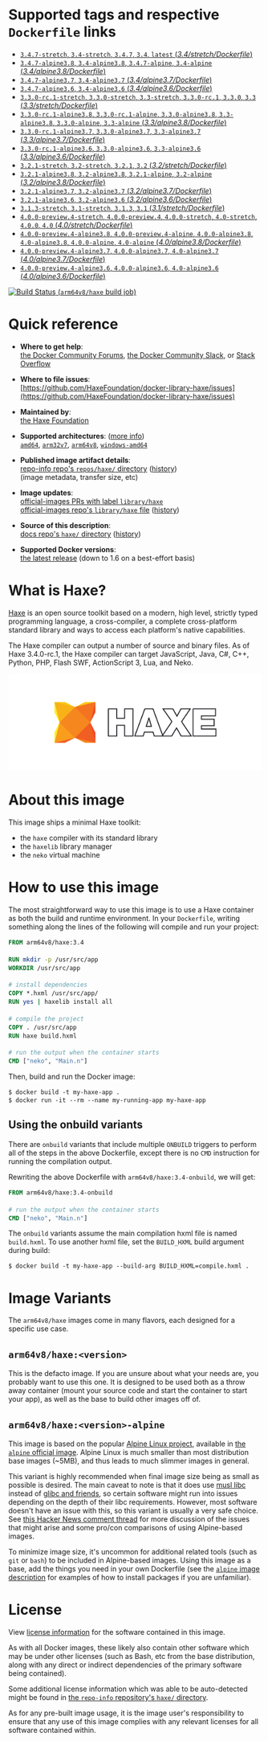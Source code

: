 <!--

********************************************************************************

WARNING:

    DO NOT EDIT "haxe/README.md"

    IT IS AUTO-GENERATED

    (from the other files in "haxe/" combined with a set of templates)

********************************************************************************

-->

# Supported tags and respective `Dockerfile` links

-	[`3.4.7-stretch`, `3.4-stretch`, `3.4.7`, `3.4`, `latest` (*3.4/stretch/Dockerfile*)](https://github.com/HaxeFoundation/docker-library-haxe/blob/87941e0d428dfe0b54be5b2ad80ab6699c95058a/3.4/stretch/Dockerfile)
-	[`3.4.7-alpine3.8`, `3.4-alpine3.8`, `3.4.7-alpine`, `3.4-alpine` (*3.4/alpine3.8/Dockerfile*)](https://github.com/HaxeFoundation/docker-library-haxe/blob/fb51ba61bf670297a1d443cb0a4906447969edad/3.4/alpine3.8/Dockerfile)
-	[`3.4.7-alpine3.7`, `3.4-alpine3.7` (*3.4/alpine3.7/Dockerfile*)](https://github.com/HaxeFoundation/docker-library-haxe/blob/80fa879a04aef26ca1a6ced627a87d86fa5763df/3.4/alpine3.7/Dockerfile)
-	[`3.4.7-alpine3.6`, `3.4-alpine3.6` (*3.4/alpine3.6/Dockerfile*)](https://github.com/HaxeFoundation/docker-library-haxe/blob/80fa879a04aef26ca1a6ced627a87d86fa5763df/3.4/alpine3.6/Dockerfile)
-	[`3.3.0-rc.1-stretch`, `3.3.0-stretch`, `3.3-stretch`, `3.3.0-rc.1`, `3.3.0`, `3.3` (*3.3/stretch/Dockerfile*)](https://github.com/HaxeFoundation/docker-library-haxe/blob/b53c8f548757e9c9ef2fa6895762ddc538d94a7e/3.3/stretch/Dockerfile)
-	[`3.3.0-rc.1-alpine3.8`, `3.3.0-rc.1-alpine`, `3.3.0-alpine3.8`, `3.3-alpine3.8`, `3.3.0-alpine`, `3.3-alpine` (*3.3/alpine3.8/Dockerfile*)](https://github.com/HaxeFoundation/docker-library-haxe/blob/fb51ba61bf670297a1d443cb0a4906447969edad/3.3/alpine3.8/Dockerfile)
-	[`3.3.0-rc.1-alpine3.7`, `3.3.0-alpine3.7`, `3.3-alpine3.7` (*3.3/alpine3.7/Dockerfile*)](https://github.com/HaxeFoundation/docker-library-haxe/blob/80fa879a04aef26ca1a6ced627a87d86fa5763df/3.3/alpine3.7/Dockerfile)
-	[`3.3.0-rc.1-alpine3.6`, `3.3.0-alpine3.6`, `3.3-alpine3.6` (*3.3/alpine3.6/Dockerfile*)](https://github.com/HaxeFoundation/docker-library-haxe/blob/80fa879a04aef26ca1a6ced627a87d86fa5763df/3.3/alpine3.6/Dockerfile)
-	[`3.2.1-stretch`, `3.2-stretch`, `3.2.1`, `3.2` (*3.2/stretch/Dockerfile*)](https://github.com/HaxeFoundation/docker-library-haxe/blob/b53c8f548757e9c9ef2fa6895762ddc538d94a7e/3.2/stretch/Dockerfile)
-	[`3.2.1-alpine3.8`, `3.2-alpine3.8`, `3.2.1-alpine`, `3.2-alpine` (*3.2/alpine3.8/Dockerfile*)](https://github.com/HaxeFoundation/docker-library-haxe/blob/fb51ba61bf670297a1d443cb0a4906447969edad/3.2/alpine3.8/Dockerfile)
-	[`3.2.1-alpine3.7`, `3.2-alpine3.7` (*3.2/alpine3.7/Dockerfile*)](https://github.com/HaxeFoundation/docker-library-haxe/blob/80fa879a04aef26ca1a6ced627a87d86fa5763df/3.2/alpine3.7/Dockerfile)
-	[`3.2.1-alpine3.6`, `3.2-alpine3.6` (*3.2/alpine3.6/Dockerfile*)](https://github.com/HaxeFoundation/docker-library-haxe/blob/80fa879a04aef26ca1a6ced627a87d86fa5763df/3.2/alpine3.6/Dockerfile)
-	[`3.1.3-stretch`, `3.1-stretch`, `3.1.3`, `3.1` (*3.1/stretch/Dockerfile*)](https://github.com/HaxeFoundation/docker-library-haxe/blob/b53c8f548757e9c9ef2fa6895762ddc538d94a7e/3.1/stretch/Dockerfile)
-	[`4.0.0-preview.4-stretch`, `4.0.0-preview.4`, `4.0.0-stretch`, `4.0-stretch`, `4.0.0`, `4.0` (*4.0/stretch/Dockerfile*)](https://github.com/HaxeFoundation/docker-library-haxe/blob/2fab1f21333e6472f398b9c08dd1d5117e5539c2/4.0/stretch/Dockerfile)
-	[`4.0.0-preview.4-alpine3.8`, `4.0.0-preview.4-alpine`, `4.0.0-alpine3.8`, `4.0-alpine3.8`, `4.0.0-alpine`, `4.0-alpine` (*4.0/alpine3.8/Dockerfile*)](https://github.com/HaxeFoundation/docker-library-haxe/blob/fb51ba61bf670297a1d443cb0a4906447969edad/4.0/alpine3.8/Dockerfile)
-	[`4.0.0-preview.4-alpine3.7`, `4.0.0-alpine3.7`, `4.0-alpine3.7` (*4.0/alpine3.7/Dockerfile*)](https://github.com/HaxeFoundation/docker-library-haxe/blob/80fa879a04aef26ca1a6ced627a87d86fa5763df/4.0/alpine3.7/Dockerfile)
-	[`4.0.0-preview.4-alpine3.6`, `4.0.0-alpine3.6`, `4.0-alpine3.6` (*4.0/alpine3.6/Dockerfile*)](https://github.com/HaxeFoundation/docker-library-haxe/blob/80fa879a04aef26ca1a6ced627a87d86fa5763df/4.0/alpine3.6/Dockerfile)

[![Build Status](https://doi-janky.infosiftr.net/job/multiarch/job/arm64v8/job/haxe/badge/icon) (`arm64v8/haxe` build job)](https://doi-janky.infosiftr.net/job/multiarch/job/arm64v8/job/haxe/)

# Quick reference

-	**Where to get help**:  
	[the Docker Community Forums](https://forums.docker.com/), [the Docker Community Slack](https://blog.docker.com/2016/11/introducing-docker-community-directory-docker-community-slack/), or [Stack Overflow](https://stackoverflow.com/search?tab=newest&q=docker)

-	**Where to file issues**:  
	[https://github.com/HaxeFoundation/docker-library-haxe/issues](https://github.com/HaxeFoundation/docker-library-haxe/issues)

-	**Maintained by**:  
	[the Haxe Foundation](https://github.com/HaxeFoundation/docker-library-haxe)

-	**Supported architectures**: ([more info](https://github.com/docker-library/official-images#architectures-other-than-amd64))  
	[`amd64`](https://hub.docker.com/r/amd64/haxe/), [`arm32v7`](https://hub.docker.com/r/arm32v7/haxe/), [`arm64v8`](https://hub.docker.com/r/arm64v8/haxe/), [`windows-amd64`](https://hub.docker.com/r/winamd64/haxe/)

-	**Published image artifact details**:  
	[repo-info repo's `repos/haxe/` directory](https://github.com/docker-library/repo-info/blob/master/repos/haxe) ([history](https://github.com/docker-library/repo-info/commits/master/repos/haxe))  
	(image metadata, transfer size, etc)

-	**Image updates**:  
	[official-images PRs with label `library/haxe`](https://github.com/docker-library/official-images/pulls?q=label%3Alibrary%2Fhaxe)  
	[official-images repo's `library/haxe` file](https://github.com/docker-library/official-images/blob/master/library/haxe) ([history](https://github.com/docker-library/official-images/commits/master/library/haxe))

-	**Source of this description**:  
	[docs repo's `haxe/` directory](https://github.com/docker-library/docs/tree/master/haxe) ([history](https://github.com/docker-library/docs/commits/master/haxe))

-	**Supported Docker versions**:  
	[the latest release](https://github.com/docker/docker-ce/releases/latest) (down to 1.6 on a best-effort basis)

# What is Haxe?

[Haxe](https://haxe.org) is an open source toolkit based on a modern, high level, strictly typed programming language, a cross-compiler, a complete cross-platform standard library and ways to access each platform's native capabilities.

The Haxe compiler can output a number of source and binary files. As of Haxe 3.4.0-rc.1, the Haxe compiler can target JavaScript, Java, C#, C++, Python, PHP, Flash SWF, ActionScript 3, Lua, and Neko.

![logo](https://raw.githubusercontent.com/docker-library/docs/8ae987dec04fb5ecc15adcba1f9d62b40d0d3ec2/haxe/logo.png)

# About this image

This image ships a minimal Haxe toolkit:

-	the `haxe` compiler with its standard library
-	the `haxelib` library manager
-	the `neko` virtual machine

# How to use this image

The most straightforward way to use this image is to use a Haxe container as both the build and runtime environment. In your `Dockerfile`, writing something along the lines of the following will compile and run your project:

```dockerfile
FROM arm64v8/haxe:3.4

RUN mkdir -p /usr/src/app
WORKDIR /usr/src/app

# install dependencies
COPY *.hxml /usr/src/app/
RUN yes | haxelib install all

# compile the project
COPY . /usr/src/app
RUN haxe build.hxml

# run the output when the container starts
CMD ["neko", "Main.n"]
```

Then, build and run the Docker image:

```console
$ docker build -t my-haxe-app .
$ docker run -it --rm --name my-running-app my-haxe-app
```

## Using the onbuild variants

There are `onbuild` variants that include multiple `ONBUILD` triggers to perform all of the steps in the above Dockerfile, except there is no `CMD` instruction for running the compilation output.

Rewriting the above Dockerfile with `arm64v8/haxe:3.4-onbuild`, we will get:

```dockerfile
FROM arm64v8/haxe:3.4-onbuild

# run the output when the container starts
CMD ["neko", "Main.n"]
```

The `onbuild` variants assume the main compilation hxml file is named `build.hxml`. To use another hxml file, set the `BUILD_HXML` build argument during build:

```console
$ docker build -t my-haxe-app --build-arg BUILD_HXML=compile.hxml .
```

# Image Variants

The `arm64v8/haxe` images come in many flavors, each designed for a specific use case.

## `arm64v8/haxe:<version>`

This is the defacto image. If you are unsure about what your needs are, you probably want to use this one. It is designed to be used both as a throw away container (mount your source code and start the container to start your app), as well as the base to build other images off of.

## `arm64v8/haxe:<version>-alpine`

This image is based on the popular [Alpine Linux project](http://alpinelinux.org), available in [the `alpine` official image](https://hub.docker.com/_/alpine). Alpine Linux is much smaller than most distribution base images (~5MB), and thus leads to much slimmer images in general.

This variant is highly recommended when final image size being as small as possible is desired. The main caveat to note is that it does use [musl libc](http://www.musl-libc.org) instead of [glibc and friends](http://www.etalabs.net/compare_libcs.html), so certain software might run into issues depending on the depth of their libc requirements. However, most software doesn't have an issue with this, so this variant is usually a very safe choice. See [this Hacker News comment thread](https://news.ycombinator.com/item?id=10782897) for more discussion of the issues that might arise and some pro/con comparisons of using Alpine-based images.

To minimize image size, it's uncommon for additional related tools (such as `git` or `bash`) to be included in Alpine-based images. Using this image as a base, add the things you need in your own Dockerfile (see the [`alpine` image description](https://hub.docker.com/_/alpine/) for examples of how to install packages if you are unfamiliar).

# License

View [license information](https://haxe.org/foundation/open-source.html) for the software contained in this image.

As with all Docker images, these likely also contain other software which may be under other licenses (such as Bash, etc from the base distribution, along with any direct or indirect dependencies of the primary software being contained).

Some additional license information which was able to be auto-detected might be found in [the `repo-info` repository's `haxe/` directory](https://github.com/docker-library/repo-info/tree/master/repos/haxe).

As for any pre-built image usage, it is the image user's responsibility to ensure that any use of this image complies with any relevant licenses for all software contained within.
